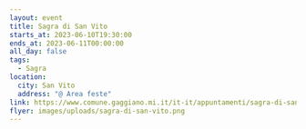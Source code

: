 ```yaml
---
layout: event
title: Sagra di San Vito
starts_at: 2023-06-10T19:30:00
ends_at: 2023-06-11T00:00:00
all_day: false
tags:
  - Sagra
location:
  city: San Vito
  address: "@ Area feste"
link: https://www.comune.gaggiano.mi.it/it-it/appuntamenti/sagra-di-san-vito-92514-1-f2a6f275cec1fbc42f88ef9e4027deae
flyer: images/uploads/sagra-di-san-vito.png
---
```

